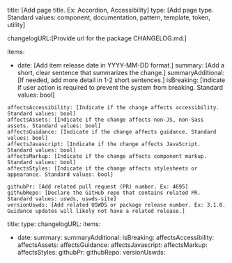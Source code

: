 <!--
  This is a guide for creating data for the "Latest Updates" section. Some things to remember:
  - Tab spacing matters in .yml files. Incorrect spacing can cause errors.
  - All comments here are instructional only and should be deleted if copied into the changelog .yml file. -->
title: [Add page title. Ex: Accordion, Accessibility]
type: [Add page type. Standard values: component, documentation, pattern, template, token, utility]
<!-- At this time, we do not have any packages with their own changelog files, so this item can be ignored. -->
changelogURL:[Provide url for the package CHANGELOG.md.]
<!-- Add a list of changelog items in reverse chronological order-->
items:
  <!-- Start new data item -->
  - date: [Add item release date in YYYY-MM-DD format.]
    <!--
    Add a concise summary of the change.
      This summary can often be pulled from the related release notes or PR summary and adjusted to fit the changelog format.
      Changelog summaries should be written in the past tense, use plain language, and begin with a consistent set of verbs whenever possible:
        Examples: "Fixed", "Added", "Improved", "Optimized", "Updated", "Introduced"
    If a single release item accomplished multiple tasks, break the tasks up into separate data items.
        The goal is to itemize and highlight user benefits and actions required.
    If a change item requires user action, make sure that the related PR clearly states a summary of the action required.
    -->
    summary: [Add a short, clear sentence that summarizes the change.]
    summaryAdditional: [If needed, add more detail in 1-2 short sentences.]
    isBreaking: [Indicate if user action is required to prevent the system from breaking. Standard values: bool]
   <!-- Indicate what type of change it is -->
    affectsAccessibility: [Indicate if the change affects accessibility. Standard values: bool]
    affectsAssets: [Indicate if the change affects non-JS, non-Sass assets. Standard values: bool]
    affectsGuidance: [Indicate if the change affects guidance. Standard values: bool]
    affectsJavascript: [Indicate if the change affects JavaScript. Standard values: bool]
    affectsMarkup: [Indicate if the change affects component markup. Standard values: bool]
    affectsStyles: [Indicate if the change affects stylesheets or appearance. Standard values: bool]
   <!-- Indicate where users can find more information -->
    githubPr: [Add related pull request (PR) number. Ex: 4695]
    githubRepo: [Declare the GitHub repo that contains related PR. Standard values: uswds, uswds-site]
    versionUswds: [Add related USWDS or package release number. Ex: 3.1.0. Guidance updates will likely not have a related release.]
  <!-- End new data item -->


<!-- Empty data template -->
title:
type:
changelogURL:
items:
  - date:
    summary:
    summaryAdditional:
    isBreaking:
    affectsAccessibility:
    affectsAssets:
    affectsGuidance:
    affectsJavascript:
    affectsMarkup:
    affectsStyles:
    githubPr:
    githubRepo:
    versionUswds: